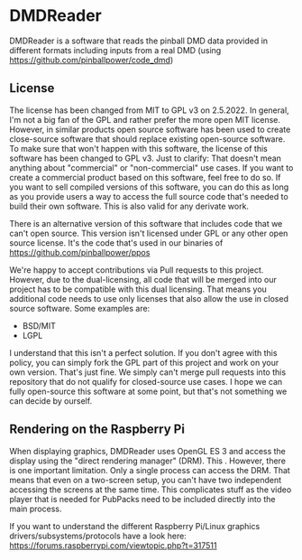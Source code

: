 # DMDReader

DMDReader is a software that reads the pinball DMD data provided in different formats including inputs from a real DMD (using https://github.com/pinballpower/code_dmd)

## License
The license has been changed from MIT to GPL v3 on 2.5.2022. In general, I'm not a big fan of the GPL and rather prefer the more open MIT license. 
However, in similar products open source software has been used to create close-source software that should replace existing open-source software. 
To make sure that won't happen with this software, the license of this software has been changed to GPL v3. Just to clarify: That doesn't mean 
anything about "commercial" or "non-commercial" use cases. If you want to create a commercial product based on this software, feel free to do so. 
If you want to sell compiled versions of this software, you can do this as long as you provide users a way to access the full source code that's 
needed to build their own software. This is also valid for any derivate work.

There is an alternative version of this software that includes code that we can't open source. This version isn't licensed under GPL or any other open source license.  It's the code that's used in our binaries of https://github.com/pinballpower/ppos 

We're happy to accept contributions via Pull requests to this project. However, due to the dual-licensing, all code that will be merged into our project
has to be compatible with this dual licensing. That means you additional code needs to use only licenses that also allow the use in closed source software.
Some examples are:
- BSD/MIT
- LGPL

I understand that this isn't a perfect solution. If you don't agree with this policy, you can simply fork the GPL part of this project and work on your own 
version. That's just fine. We simply can't merge pull requests into this repository that do not qualify for closed-source use cases.
I hope we can fully open-source this software at some point, but that's not something we can decide by ourself.

## Rendering on the Raspberry Pi

When displaying graphics, DMDReader uses OpenGL ES 3 and access the display using the "direct rendering manager" (DRM). This . However, there is one important limitation. Only a single 
process can access the DRM. That means that even on a two-screen setup, you can't have two independent accessing the screens at the same time. 
This complicates stuff as the video player that is needed for PubPacks need to be included directly into the main process.

If you want to understand the different Raspberry Pi/Linux graphics drivers/subsystems/protocols have a look here:
https://forums.raspberrypi.com/viewtopic.php?t=317511
